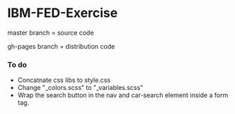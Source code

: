# IBM-FED-Exercise

master branch = source code

gh-pages branch = distribution code


### To do
* Concatnate css libs to style.css
* Change "_colors.scss" to "_variables.scss"
* Wrap the search button in the nav and car-search element inside a form tag. 
